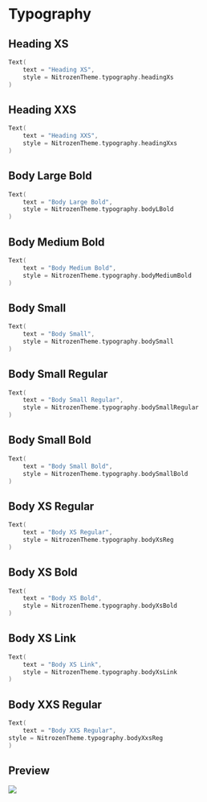 # Typography

## Heading XS
```kotlin
Text(
    text = "Heading XS",
    style = NitrozenTheme.typography.headingXs
)
```

## Heading XXS
```kotlin
Text(
    text = "Heading XXS",
    style = NitrozenTheme.typography.headingXxs
)
```

## Body Large Bold
```kotlin
Text(
    text = "Body Large Bold",
    style = NitrozenTheme.typography.bodyLBold
)
```

## Body Medium Bold
```kotlin
Text(
    text = "Body Medium Bold",
    style = NitrozenTheme.typography.bodyMediumBold
)
```

## Body Small
```kotlin
Text(
    text = "Body Small",
    style = NitrozenTheme.typography.bodySmall
)
```

## Body Small Regular
```kotlin
Text(
    text = "Body Small Regular",
    style = NitrozenTheme.typography.bodySmallRegular
)
```

## Body Small Bold
```kotlin
Text(
    text = "Body Small Bold",
    style = NitrozenTheme.typography.bodySmallBold
)
```

## Body XS Regular
```kotlin
Text(
    text = "Body XS Regular",
    style = NitrozenTheme.typography.bodyXsReg
)
```

## Body XS Bold
```kotlin
Text(
    text = "Body XS Bold",
    style = NitrozenTheme.typography.bodyXsBold
)
```

## Body XS Link
```kotlin
Text(
    text = "Body XS Link",
    style = NitrozenTheme.typography.bodyXsLink
)
```

## Body XXS Regular
```kotlin
Text(
    text = "Body XXS Regular",
style = NitrozenTheme.typography.bodyXxsReg
)
```

## Preview
![](./../screenshots/typography.png)